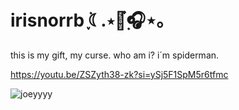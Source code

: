 # irisnorrb ִִֶָ࣪☾.⋆🎸๋࣭🎧⋆｡ 

this is my gift, my curse.
who am i? i´m spiderman.

https://youtu.be/ZSZyth38-zk?si=ySj5F1SpM5r6tfmc

![joeyyyy](https://media.tenor.com/1lujejM43OkAAAAM/friends-joey-tribbiani.gif)

